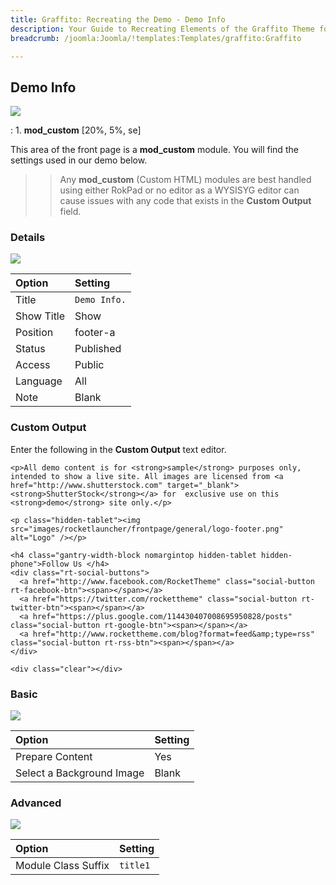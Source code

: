 ```yaml
---
title: Graffito: Recreating the Demo - Demo Info
description: Your Guide to Recreating Elements of the Graffito Theme for Joomla
breadcrumb: /joomla:Joomla/!templates:Templates/graffito:Graffito

---
```


Demo Info
-----
![][demo]

:   1. **mod_custom** [20%, 5%, se]

This area of the front page is a **mod_custom** module. You will find the settings used in our demo below.

>> Any **mod_custom** (Custom HTML) modules are best handled using either RokPad or no editor as a WYSISYG editor can cause issues with any code that exists in the **Custom Output** field.

### Details
![][demo2]

| Option     | Setting      |  
| :--------- | :----------- |  
| Title      | `Demo Info.` |  
| Show Title | Show         |  
| Position   | footer-a     |  
| Status     | Published    |  
| Access     | Public       |  
| Language   | All          |  
| Note       | Blank        |  

### Custom Output
Enter the following in the **Custom Output** text editor.

~~~
<p>All demo content is for <strong>sample</strong> purposes only, intended to show a live site. All images are licensed from <a href="http://www.shutterstock.com" target="_blank"><strong>ShutterStock</strong></a> for  exclusive use on this <strong>demo</strong> site only.</p>

<p class="hidden-tablet"><img src="images/rocketlauncher/frontpage/general/logo-footer.png" alt="Logo" /></p>

<h4 class="gantry-width-block nomargintop hidden-tablet hidden-phone">Follow Us </h4>
<div class="rt-social-buttons">
  <a href="http://www.facebook.com/RocketTheme" class="social-button rt-facebook-btn"><span></span></a>
  <a href="https://twitter.com/rockettheme" class="social-button rt-twitter-btn"><span></span></a>
  <a href="https://plus.google.com/114430407008695950828/posts" class="social-button rt-google-btn"><span></span></a>
  <a href="http://www.rockettheme.com/blog?format=feed&amp;type=rss" class="social-button rt-rss-btn"><span></span></a>
</div>

<div class="clear"></div>
~~~

### Basic
![][demo3]

| Option                    | Setting |  
| :------------------------ | :------ |  
| Prepare Content           | Yes     |  
| Select a Background Image | Blank   |

### Advanced
![][demo4]

| Option              | Setting  |  
| :------------------ | :------- |  
| Module Class Suffix | `title1` |  

[demo]: assets/demo_6.jpeg
[demo2]: assets/info_1.jpeg
[demo3]: assets/info_2.jpeg
[demo4]: assets/info_3.jpeg